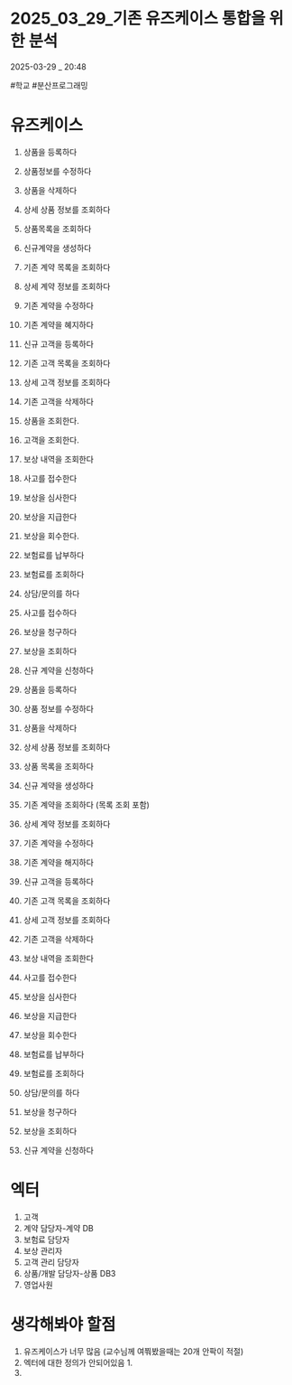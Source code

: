 
# 2025_03_29_기존 유즈케이스 통합을 위한 분석

2025-03-29 _ 20:48

#학교 #분산프로그래밍


# 유즈케이스

1. 상품을 등록하다
2. 상품정보를 수정하다 
3. 상품을 삭제하다
4. 상세 상품 정보를 조회하다
5. 상품목록을 조회하다
6. 신규계약을 생성하다
7. 기존 계약 목록을 조회하다
8. 상세 계약 정보를 조회하다
9. 기존 계약을 수정하다
10. 기존 계약을 혜지하다
11. 신규 고객을 등록하다
12. 기존 고객 목록을 조회하다
13. 상세 고객 정보를 조회하다
14. 기존 고객을 삭제하다
15. 상품을 조회한다.
16. 고객을 조회한다.
17. 보상 내역을 조회한다
18. 사고를 접수한다
19. 보상을 심사한다
20. 보상을 지급한다
21. 보상을 회수한다.
22. 보험료를 납부하다
23. 보험료를 조회하다
24. 상담/문의를 하다
25. 사고를 접수하다
26. 보상을 청구하다
27. 보상을 조회하다
28. 신규 계약을 신청하다

29. 상품을 등록하다
30. 상품 정보를 수정하다
31. 상품을 삭제하다
32. 상세 상품 정보를 조회하다
33. 상품 목록을 조회하다
34. 신규 계약을 생성하다
35. 기존 계약을 조회하다 (목록 조회 포함)
36. 상세 계약 정보를 조회하다
37. 기존 계약을 수정하다
38. 기존 계약을 해지하다
39. 신규 고객을 등록하다
40. 기존 고객 목록을 조회하다
41. 상세 고객 정보를 조회하다
42. 기존 고객을 삭제하다
43. 보상 내역을 조회한다
44. 사고를 접수한다
45. 보상을 심사한다
46. 보상을 지급한다
47. 보상을 회수한다
48. 보험료를 납부하다
    
49. 보험료를 조회하다
    
50. 상담/문의를 하다
    
51. 보상을 청구하다
    
52. 보상을 조회하다
    
53. 신규 계약을 신청하다
# 엑터

1. 고객
2. 계약 담당자-계약 DB
3. 보험료 담당자
4. 보상 관리자
5. 고객 관리 담당자
6. 상품/개발 담당자-상품 DB3
7. 영업사원


# 생각해봐야 할점


1. 유즈케이스가 너무 많음 (교수님께 여쭤봤을때는 20개 안팍이 적절)
2. 엑터에 대한 정의가 안되어있음
	1. 
3. 